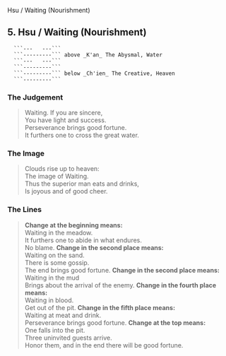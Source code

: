 Hsu / Waiting (Nourishment)
## 5. Hsu / Waiting (Nourishment)
      ```---   ---```
      ```---------``` above _K'an_ The Abysmal, Water  
      ```---   ---```
      ```---------```
      ```---------``` below _Ch'ien_ The Creative, Heaven  
      ```---------```
### The Judgement
> Waiting. If you are sincere,  
 You have light and success.  
 Perseverance brings good fortune.  
 It furthers one to cross the great water.
### The Image
> Clouds rise up to heaven:  
 The image of Waiting.  
 Thus the superior man eats and drinks,  
 Is joyous and of good cheer.
### The Lines

 > **Change at the beginning means:**  
 Waiting in the meadow.  
 It furthers one to abide in what endures.  
 No blame.
 > **Change in the second place means:**  
 Waiting on the sand.  
 There is some gossip.  
 The end brings good fortune.
 > **Change in the second place means:**  
 Waiting in the mud  
 Brings about the arrival of the enemy.
 > **Change in the fourth place means:**  
 Waiting in blood.  
 Get out of the pit.
 > **Change in the fifth place means:**  
 Waiting at meat and drink.  
 Perseverance brings good fortune.
 > **Change at the top means:**  
 One falls into the pit.  
 Three uninvited guests arrive.  
 Honor them, and in the end there will be good fortune.



